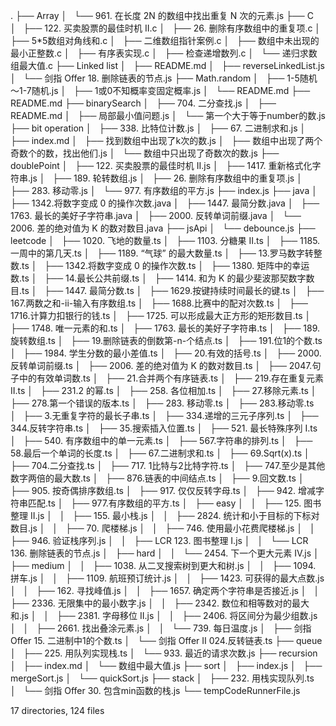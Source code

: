 .
├── Array
│   └── 961. 在长度 2N 的数组中找出重复 N 次的元素.js
├── C
│   ├── 122. 买卖股票的最佳时机 II.c
│   ├── 26. 删除有序数组中的重复项.c
│   ├── 5*5数组对角线和.c
│   ├── 二维数组指针案例.c
│   ├── 数组中未出现的最小正整数.c
│   ├── 有序表实现.c
│   ├── 检查递增数列.c
│   └── 递归求数组最大值.c
├── Linked list
│   ├── README.md
│   ├── reverseLinkedList.js
│   └── 剑指 Offer 18. 删除链表的节点.js
├── Math.random
│   ├── 1-5随机～1-7随机.js
│   ├── 1或0不知概率变固定概率.js
│   └── README.md
├── README.md
├── binarySearch
│   ├── 704. 二分查找.js
│   ├── README.md
│   ├── 局部最小值问题.js
│   └── 第一个大于等于number的数.js
├── bit operation
│   ├── 338. 比特位计数.js
│   ├── 67. 二进制求和.js
│   ├── index.md
│   ├── 找到数组中出现了k次的数.js
│   ├── 数组中出现了两个奇数个的数，找出他们.js
│   └── 数组中只出现了奇数次的数.js
├── doublePoint
│   ├── 122. 买卖股票的最佳时机 II.js
│   ├── 1417. 重新格式化字符串.js
│   ├── 189. 轮转数组.js
│   ├── 26. 删除有序数组中的重复项.js
│   ├── 283. 移动零.js
│   └── 977. 有序数组的平方.js
├── index.js
├── java
│   ├── 1342.将数字变成 0 的操作次数.java
│   ├── 1447. 最简分数.java
│   ├── 1763. 最长的美好子字符串.java
│   ├── 2000. 反转单词前缀.java
│   └── 2006. 差的绝对值为 K 的数对数目.java
├── jsApi
│   └── debounce.js
├── leetcode
│   ├── 1020. 飞地的数量.ts
│   ├── 1103. 分糖果 II.ts
│   ├── 1185.一周中的第几天.ts
│   ├── 1189. “气球” 的最大数量.ts
│   ├── 13.罗马数字转整数.ts
│   ├── 1342.将数字变成 0 的操作次数.ts
│   ├── 1380. 矩阵中的幸运数.ts
│   ├── 14.最长公共前缀.ts
│   ├── 1414. 和为 K 的最少斐波那契数字数目.ts
│   ├── 1447. 最简分数.ts
│   ├── 1629.按键持续时间最长的键.ts
│   ├── 167.两数之和-ii-输入有序数组.ts
│   ├── 1688.比赛中的配对次数.ts
│   ├── 1716.计算力扣银行的钱.ts
│   ├── 1725. 可以形成最大正方形的矩形数目.ts
│   ├── 1748. 唯一元素的和.ts
│   ├── 1763. 最长的美好子字符串.ts
│   ├── 189.旋转数组.ts
│   ├── 19.删除链表的倒数第-n-个结点.ts
│   ├── 191.位1的个数.ts
│   ├── 1984. 学生分数的最小差值.ts
│   ├── 20.有效的括号.ts
│   ├── 2000. 反转单词前缀.ts
│   ├── 2006. 差的绝对值为 K 的数对数目.ts
│   ├── 2047.句子中的有效单词数.ts
│   ├── 21.合并两个有序链表.ts
│   ├── 219.存在重复元素 II.ts
│   ├── 231.2 的幂.ts
│   ├── 258. 各位相加.ts
│   ├── 27.移除元素.ts
│   ├── 278.第一个错误的版本.ts
│   ├── 283. 移动零.ts
│   ├── 283.移动零.ts
│   ├── 3.无重复字符的最长子串.ts
│   ├── 334.递增的三元子序列.ts
│   ├── 344.反转字符串.ts
│   ├── 35.搜索插入位置.ts
│   ├── 521. 最长特殊序列 Ⅰ.ts
│   ├── 540. 有序数组中的单一元素.ts
│   ├── 567.字符串的排列.ts
│   ├── 58.最后一个单词的长度.ts
│   ├── 67.二进制求和.ts
│   ├── 69.Sqrt(x).ts
│   ├── 704.二分查找.ts
│   ├── 717. 1比特与2比特字符.ts
│   ├── 747.至少是其他数字两倍的最大数.ts
│   ├── 876.链表的中间结点.ts
│   ├── 9.回文数.ts
│   ├── 905. 按奇偶排序数组.ts
│   ├── 917. 仅仅反转字母.ts
│   ├── 942. 增减字符串匹配.ts
│   ├── 977.有序数组的平方.ts
│   ├── easy
│   │   ├── 125. 图书整理 II.js
│   │   ├── 155. 最小栈.js
│   │   ├── 2824. 统计和小于目标的下标对数目.js
│   │   ├── 70. 爬楼梯.js
│   │   ├── 746. 使用最小花费爬楼梯.js
│   │   ├── 946. 验证栈序列.js
│   │   ├── LCR 123. 图书整理 I.js
│   │   └── LCR 136. 删除链表的节点.js
│   ├── hard
│   │   └── 2454. 下一个更大元素 IV.js
│   ├── medium
│   │   ├── 1038. 从二叉搜索树到更大和树.js
│   │   ├── 1094. 拼车.js
│   │   ├── 1109. 航班预订统计.js
│   │   ├── 1423. 可获得的最大点数.js
│   │   ├── 162. 寻找峰值.js
│   │   ├── 1657. 确定两个字符串是否接近.js
│   │   ├── 2336. 无限集中的最小数字.js
│   │   ├── 2342. 数位和相等数对的最大和.js
│   │   ├── 2381. 字母移位 II.js
│   │   ├── 2406. 将区间分为最少组数.js
│   │   ├── 2661. 找出叠涂元素.js
│   │   └── 739. 每日温度.js
│   ├── 剑指 Offer 15. 二进制中1的个数.ts
│   └── 剑指 Offer II 024.反转链表.ts
├── queue
│   ├── 225. 用队列实现栈.ts
│   └── 933. 最近的请求次数.js
├── recursion
│   ├── index.md
│   └── 数组中最大值.js
├── sort
│   ├── index.js
│   ├── mergeSort.js
│   └── quickSort.js
├── stack
│   ├── 232. 用栈实现队列.ts
│   └── 剑指 Offer 30. 包含min函数的栈.js
└── tempCodeRunnerFile.js

17 directories, 124 files
